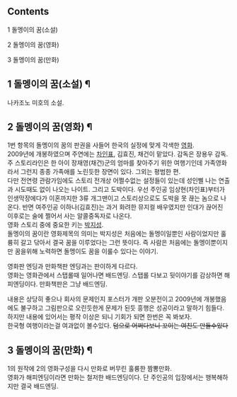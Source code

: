 ## Contents

    

1 돌멩이의 꿈(소설)

2 돌멩이의 꿈(영화)

3 돌멩이의 꿈(만화)

## 1 돌멩이의 꿈(소설) ¶

  

나카조노 미호의 소설.  

  

## 2 돌멩이의 꿈(영화) ¶

  

1번 항목의 돌멩이의 꿈의 판권을 사들어 한국의 실정에 맞게 각색한 [영화](%EC%98%81%ED%99%94.md).  
2009년에 개봉하였으며 주연에는 [차인표](%EC%B0%A8%EC%9D%B8%ED%91%9C.md), 김효진, 채건이 맡았다. 감독은
장용우 감독.  
주 스토리라인은 한 아이 장재영(채건)군의 엄마를 찾아주기 위한 여행기인데 가족영화라서 그런지 종종 가족애를 노린듯한 장면이 있다. 그외는
평범한 편.  
다만 전연령 관람가임에도 스토리 전개상 어쩔수없는 설정들이 있는데 성인삘 나는 연출과 시도때도 없이 나오는 나이트. 그리고 도박이다. 우선
주인공 임상현(차인표)부터가 인생막장에다가 이혼까지한 3류 개그맨이고 스토리상으로도 도박을 못 끊는 놈으로 나온다. 반면 여주인공
이하나(김효진)는 과거 화려한 뮤지컬 배우였지만 인대가 끊어진 이후로는 술에 쩔어서 사는 알콜중독자로 나온다.  
영화 스토리 중에 중요한 키는 [박지성](%EB%B0%95%EC%A7%80%EC%84%B1.md).  
돌멩이의 꿈이란 영화제목의 의미는 박지성은 처음에는 돌멩이일뿐인 사람이었지만 훌륭히 갈고 닦아서 결국 꿈을 이루었다는 그런 뜻이다. 즉
사람은 처음에는 돌멩이뿐이지만 꿈을위해 노력하면 돌멩이도 꿈을 이룰수 있다는 이야기.

  

영화판 엔딩과 만화책판 엔딩과는 판이하게 다르다.  
영화는 영화관에서 스탭롤때 일어나면 배드엔딩. 스탭롤 다보고 뒷이야기를 감상하면 해피엔딩이다. 만화책판은 그냥 배드엔딩.

  

내용은 상당히 좋으나 회사의 문제인지 포스터가 개판 오분전이고 2009년에 개봉했음에도 불구하고 그림판으로 오린듯한게 문제가 된듯 흥행은
성공이라고 말하기 힘들다. 하지만 내용에 있어서는 평작 이상은 되니 기회가 되면 한번은 꼭 봐보자.  
한국형 여행이라는걸 여과없이 볼수있다. <del>덤으로 어쩌다보니 꼬이는 여친도 만들수있다</del>

## 3 돌멩이의 꿈(만화) ¶

  

1의 원작에 2의 영화구성을 다시 만화로 버무린 훌륭한 짬뽕만화.  
영화가 해피엔딩이라면 만화는 철저한 배드엔딩이다. 단 주인공의 입장에서는 행복해하지만 결국 배드엔딩.

